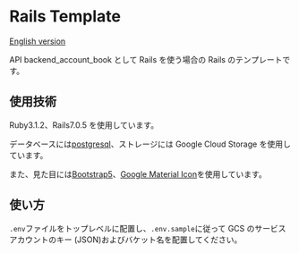 # Rails Template

[English version](https://github.com/piny940/rails-template/blob/main/README.en.md)

API backend_account_book として Rails を使う場合の Rails のテンプレートです。

## 使用技術

Ruby3.1.2、Rails7.0.5 を使用しています。

データベースには[postgresql](https://www.postgresql.org)、ストレージには Google Cloud Storage を使用しています。

また、見た目には[Bootstrap5](https://getbootstrap.jp)、[Google Material Icon](https://fonts.google.com/icons)を使用しています。

## 使い方

`.env`ファイルをトップレベルに配置し、`.env.sample`に従って GCS のサービスアカウントのキー
(JSON)およびバケット名を配置してください。
